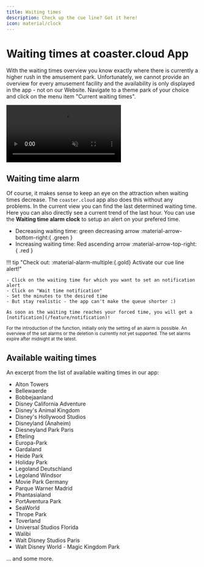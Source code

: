 ```yaml
---
title: Waiting times
description: Check up the cue line? Got it here!
icon: material/clock
---
```


# Waiting times at coaster.cloud App

With the waiting times overview you know exactly where there is currently a higher rush in the amusement park. Unfortunately, we cannot provide an overview for every amusement facility and the availability is only displayed in the app - not on our Website.
Navigate to a theme park of your choice and click on the menu item "Current waiting times".

<video controls autobuffer muted>
    <source src="/assets/videos/function/function_waitingtimes_en.mp4" type="video/mp4" >
</video>

## Waiting time alarm

Of course, it makes sense to keep an eye on the attraction when waiting times decrease. The `coaster.cloud` app also does this without any problems. In the current view you can find the last determined waiting time. Here you can also directly see a current trend of the last hour. You can use the **Waiting time alarm clock** to setup an alert on your prefered time.

- Decreasing waiting time: green decreasing arrow :material-arrow-bottom-right:{ .green }
- Increasing waiting time: Red ascending arrow :material-arrow-top-right:{ .red }

!!! tip "Check out: :material-alarm-multiple:{.gold} Activate our cue line alert!"

    - Click on the waiting time for which you want to set an notification alert
    - Click on "Wait time notification"
    - Set the minutes to the desired time
    - But stay realistic - the app can't make the queue shorter :)

    As soon as the waiting time reaches your forced time, you will get a [notification](/feature/notification)!

<small>For the introduction of the function, initially only the setting of an alarm is possible. An overview of the set alarms or the deletion is currently not yet supported. The set alarms expire after midnight at the latest.</small>

## Available waiting times

An excerpt from the list of available waiting times in our app:

- Alton Towers
- Bellewaerde
- Bobbejaanland
- Disney California Adventure
- Disney's Animal Kingdom
- Disney's Hollywood Studios
- Disneyland (Anaheim)
- Diesneyland Park Paris
- Efteling
- Europa-Park
- Gardaland
- Heide Park
- Holiday Park
- Legoland Deutschland
- Legoland Windsor
- Movie Park Germany
- Parque Warner Madrid
- Phantasialand
- PortAventura Park
- SeaWorld
- Thrope Park
- Toverland
- Universal Studios Florida
- Walibi
- Walt Disney Studios Paris
- Walt Disney World - Magic Kingdom Park

... and some more.
